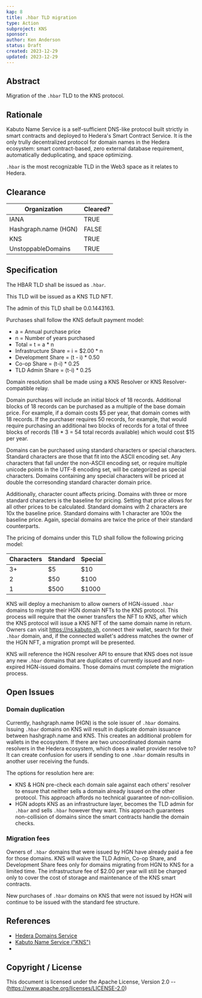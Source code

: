 ```yaml
---
kap: 8
title: .hbar TLD migration
type: Action
subproject: KNS
sponsor:
author: Ken Anderson
status: Draft
created: 2023-12-29
updated: 2023-12-29
---
```


## Abstract

Migration of the `.hbar` TLD to the KNS protocol.

## Rationale

Kabuto Name Service is a self-sufficient DNS-like protocol built strictly in smart contracts and deployed to Hedera's Smart Contract Service. It is the only trully decentralized protocol for domain names in the Hedera ecosystem: smart contract-based, zero external database requirement, automatically deduplicating, and space optimizing.

`.hbar` is the most recognizable TLD in the Web3 space as it relates to Hedera.

## Clearance

| Organization       | Cleared? |
| ------------------ | -------- |
| IANA               | TRUE     |
| Hashgraph.name (HGN)| FALSE    |
| KNS                | TRUE     |
| UnstoppableDomains | TRUE     |

## Specification

The HBAR TLD shall be issued as `.hbar`.

This TLD will be issued as a KNS TLD NFT.

The admin of this TLD shall be 0.0.1443163.

Purchases shall follow the KNS default payment model:

- a = Annual purchase price
- n = Number of years purchased
- Total = t = a \* n
- Infrastructure Share = i = $2.00 \* n
- Development Share = (t - i) \* 0.50
- Co-op Share = (t-i) \* 0.25
- TLD Admin Share = (t-i) \* 0.25

Domain resolution shall be made using a KNS Resolver or KNS Resolver-compatible relay.

Domain purchases will include an initial block of 18 records. Additional blocks of 18 records can be purchased as a multiple of the base domain price. For example, if a domain costs $5 per year, that domain comes with 18 records. If the purchaser requires 50 records, for example, that would require purchasing an additional two blocks of records for a total of three blocks of records (18 \* 3 = 54 total records available) which would cost $15 per year.

Domains can be purchased using standard characters or special characters. Standard characters are those that fit into the ASCII encoding set. Any characters that fall under the non-ASCII encoding set, or require multiple unicode points in the UTF-8 encoding set, will be categorized as special characters. Domains containing any special characters will be priced at double the corresonding standard character domain price.

Additionally, character count affects pricing. Domains with three or more standard characters is the baseline for pricing. Setting that price allows for all other prices to be calculated. Standard domains with 2 characters are 10x the baseline price. Standard domains with 1 character are 100x the baseline price. Again, special domains are twice the price of their standard counterparts.

The pricing of domains under this TLD shall follow the following pricing model:

| Characters | Standard | Special |
| ---------- | -------- | ------- |
| 3+         | $5       | $10     |
| 2          | $50      | $100    |
| 1          | $500     | $1000   |

KNS will deploy a mechanism to allow owners of HGN-issued `.hbar` domains to migrate their HGN domain NFTs to the KNS protocol. This process will require that the owner transfers the NFT to KNS, after which the KNS protocol will issue a KNS NFT of the same domain name in return. Owners can visit https://ns.kabuto.sh, connect their wallet, search for their `.hbar` domain, and, if the connected wallet's address matches the owner of the HGN NFT, a migration prompt will be presented.

KNS will reference the HGN resolver API to ensure that KNS does not issue any new `.hbar` domains that are duplicates of currently issued and non-expired HGN-issued domains. Those domains must complete the migration process.

## Open Issues

### Domain duplication

Currently, hashgraph.name (HGN) is the sole issuer of `.hbar` domains. Issuing `.hbar` domains on KNS will result in duplicate domain issuance between hashgraph.name and KNS. This creates an additional problem for wallets in the ecosystem. If there are two uncoordinated domain name resolvers in the Hedera ecosystem, which does a wallet provider resolve to? It can create confusion for users if sending to one `.hbar` domain results in another user receiving the funds.

The options for resolution here are:

- KNS & HGN pre-check each domain sale against each others' resolver to ensure that neither sells a domain already issued on the other protocol. This approach affords no technical guarantee of non-collision.
- HGN adopts KNS as an infrastructure layer, becomes the TLD admin for `.hbar` and sells `.hbar` however they want. This approach guarantees non-collision of domains since the smart contracts handle the domain checks.

### Migration fees

Owners of `.hbar` domains that were issued by HGN have already paid a fee for those domains. KNS will waive the TLD Admin, Co-op Share, and Development Share fees only for domains migrating from HGN to KNS for a limited time. The infrastructure fee of $2.00 per year will still be charged only to cover the cost of storage and maintenance of the KNS smart contracts.

New purchases of `.hbar` domains on KNS that were not issued by HGN will continue to be issued with the standard fee structure.

## References

- [Hedera Domains Service](https://www.hedera.domains/)
- [Kabuto Name Service ("KNS")](https://kabuto.sh/)
-

## Copyright / License

This document is licensed under the Apache License, Version 2.0 -- (<https://www.apache.org/licenses/LICENSE-2.0>)
